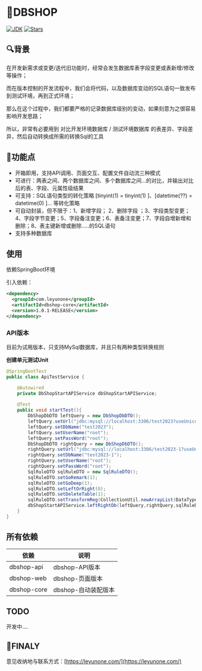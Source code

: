 # 🏪DBSHOP
[![JDK](https://img.shields.io/badge/JDK-1.8+-green.svg)](https://www.oracle.com/java/technologies/downloads)
[![Stars](https://img.shields.io/github/stars/leyunone/dbshop.svg?style=social)](https://github.com/Cocowwy/ShowDB)

## 🔍背景

在开发新需求或变更/迭代旧功能时，经常会发生数据库表字段变更或表新增/修改等操作；

而在版本控制的开发流程中，我们会将代码，以及数据库变动的SQL语句一致发布到测试环境，再到正式环境；

那么在这个过程中，我们都要严格的记录数据库级别的变动，如果刻意为之很容易影响开发思路；

所以，非常有必要用到 对比开发环境数据库 / 测试环境数据库 的表差异、字段差异，然后自动转换成所需的转换Sql的工具

## 📙功能点

- 开箱即用，支持API调用、页面交互、配置文件自动流三种模式
- 可进行：两表之间、两个数据库之间、多个数据库之间...的对比，并输出对比后的表、字段、元属性级结果
- 可支持：SQL语句类型的转化策略 [tinyint(1) = tinyint(1) ]、[datetime(??) = datetime(0) ]... 等转化策略
- 可自动封装，但不限于：1、新增字段； 2、删除字段 ；3、字段类型变更；4、字段字节变更；5、字段备注变更；6、表备注变更；7、字段自增新增和删除；8、表主键新增或删除.....的SQL语句
- 支持多种数据库

## 使用

依赖SpringBoot环境

引入依赖：

```xml
<dependency>
  <groupId>com.leyunone</groupId>
  <artifactId>dbshop-core</artifactId>
  <version>1.0.1-RELEASE</version>
</dependency>
```

### API版本

目前为试用版本，只支持MySql数据库，并且只有两种类型转换规则

**创建单元测试Unit**

```java
@SpringBootTest
public class ApiTestService {

    @Autowired
    private DbShopStartAPIService dbShopStartAPIService;
    
    @Test
    public void startTest(){
        DbShopDbDTO leftQuery = new DbShopDbDTO();
        leftQuery.setUrl("jdbc:mysql://localhost:3306/test2023?useUnicode=true&characterEncoding=utf-8&serverTimezone=Asia/Shanghai&allowMultiQueries=true&nullCatalogMeansCurrent=true");
        leftQuery.setDbName("test2023");
        leftQuery.setUserName("root");
        leftQuery.setPassWord("root");
        DbShopDbDTO rightQuery = new DbShopDbDTO();
        rightQuery.setUrl("jdbc:mysql://localhost:3306/test2023-1?useUnicode=true&characterEncoding=utf-8&serverTimezone=Asia/Shanghai&allowMultiQueries=true&nullCatalogMeansCurrent=true");
        rightQuery.setDbName("test2023-1");
        rightQuery.setUserName("root");
        rightQuery.setPassWord("root");
        SqlRuleDTO sqlRuleDTO = new SqlRuleDTO();
        sqlRuleDTO.setGoRemark(1);
        sqlRuleDTO.setGoDeep(1);
        sqlRuleDTO.setLeftOrRight(0);
        sqlRuleDTO.setDeleteTable(1);
        sqlRuleDTO.setTransformReg(CollectionUtil.newArrayList(DataTypeRegularEnum.BIT1_TO_TINYINT1,DataTypeRegularEnum.DATETIME_TO_0));
        dbShopStartAPIService.leftRightDb(leftQuery,rightQuery,sqlRuleDTO);
    }
}
```


## **所有依赖**

| 依赖           | 说明                |
| -------------- | ------------------- |
| dbshop-api     | dbshop-API版本      |
| dbshop-web     | dbshop-页面版本     |
| dbshop-core | dbshop-自动装配版本 |

## TODO

开发中....

## 🚩FINALY

意见收纳地与联系方式：[https://leyunone.com/](https://leyunone.com/)

